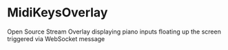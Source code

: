 # MidiKeysOverlay
Open Source Stream Overlay displaying piano inputs floating up the screen triggered via WebSocket message
